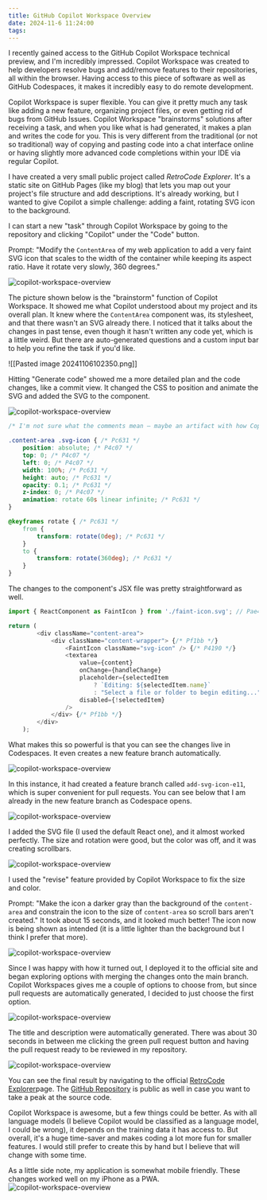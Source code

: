 ```yaml
---
title: GitHub Copilot Workspace Overview
date: 2024-11-6 11:24:00
tags:
---
```


I recently gained access to the GitHub Copilot Workspace technical preview, and I'm incredibly impressed. Copilot Workspace was created to help developers resolve bugs and add/remove features to their repositories, all within the browser. Having access to this piece of software as well as GitHub Codespaces, it makes it incredibly easy to do remote development.

Copilot Workspace is super flexible. You can give it pretty much any task like adding a new feature, organizing project files, or even getting rid of bugs from GitHub Issues. Copilot Workspace "brainstorms" solutions after receiving a task, and when you like what is had generated, it makes a plan and writes the code for you. This is very different from the traditional (or not so traditional) way of copying and pasting code into a chat interface online or having slightly more advanced code completions within your IDE via regular Copilot.

I have created a very small public project called _RetroCode Explorer_. It's a static site on GitHub Pages (like my blog) that lets you map out your project's file structure and add descriptions. It's already working, but I wanted to give Copilot a simple challenge: adding a faint, rotating SVG icon to the background.

I can start a new "task" through Copilot Workspace by going to the repository and clicking "Copilot" under the "Code" button.

Prompt: "Modify the `ContentArea` of my web application to add a very faint SVG icon that scales to the width of the container while keeping its aspect ratio. Have it rotate very slowly, 360 degrees."

![copilot-workspace-overview](images/copilot-workspace-overview-1.png)

The picture shown below is the "brainstorm" function of Copilot Workspace. It showed me what Copilot understood about my project and its overall plan. It knew where the `ContentArea` component was, its stylesheet, and that there wasn't an SVG already there. I noticed that it talks about the changes in past tense, even though it hasn't written any code yet, which is a little weird. But there are auto-generated questions and a custom input bar to help you refine the task if you'd like.

![[Pasted image 20241106102350.png]]

Hitting "Generate code" showed me a more detailed plan and the code changes, like a commit view. It changed the CSS to position and animate the SVG and added the SVG to the component. 

![copilot-workspace-overview](images/copilot-workspace-overview-2.png)

```css
/* I'm not sure what the comments mean – maybe an artifact with how Copilot was trained? */

.content-area .svg-icon { /* Pc631 */
    position: absolute; /* P4c07 */
    top: 0; /* P4c07 */
    left: 0; /* P4c07 */
    width: 100%; /* Pc631 */
    height: auto; /* Pc631 */
    opacity: 0.1; /* Pc631 */
    z-index: 0; /* P4c07 */
    animation: rotate 60s linear infinite; /* Pc631 */
}

@keyframes rotate { /* Pc631 */
    from {
        transform: rotate(0deg); /* Pc631 */
    }
    to {
        transform: rotate(360deg); /* Pc631 */
    }
}
```

The changes to the component's JSX file was pretty straightforward as well.

```jsx
import { ReactComponent as FaintIcon } from './faint-icon.svg'; // Pae40

return (
        <div className="content-area">
            <div className="content-wrapper"> {/* Pf1bb */}
                <FaintIcon className="svg-icon" /> {/* P4190 */}
                <textarea
                    value={content}
                    onChange={handleChange}
                    placeholder={selectedItem
                        ? `Editing: ${selectedItem.name}`
                        : "Select a file or folder to begin editing..."}
                    disabled={!selectedItem}
                />
            </div> {/* Pf1bb */}
        </div>
    );
```

What makes this so powerful is that you can see the changes live in Codespaces. It even creates a new feature branch automatically.

![copilot-workspace-overview](images/copilot-workspace-overview-3.png)

In this instance, it had created a feature branch called `add-svg-icon-e11`, which is super convenient for pull requests. You can see below that I am already in the new feature branch as Codespace opens.

![copilot-workspace-overview](images/copilot-workspace-overview-4.png)

I added the SVG file (I used the default React one), and it almost worked perfectly. The size and rotation were good, but the color was off, and it was creating scrollbars.

![copilot-workspace-overview](images/copilot-workspace-overview-5.png)

I used the "revise" feature provided by Copilot Workspace to fix the size and color. 

Prompt: "Make the icon a darker gray than the background of the `content-area` and constrain the icon to the size of `content-area` so scroll bars aren't created." It took about 15 seconds, and it looked much better! The icon now is being shown as intended (it is a little lighter than the background but I think I prefer that more).

![copilot-workspace-overview](images/copilot-workspace-overview-6.png)

Since I was happy with how it turned out, I deployed it to the official site and began exploring options with merging the changes onto the main branch. Copilot Workspaces gives me a couple of options to choose from, but since pull requests are automatically generated, I decided to just choose the first option.

![copilot-workspace-overview](images/copilot-workspace-overview-7.png)

The title and description were automatically generated. There was about 30 seconds in between me clicking the green pull request button and having the pull request ready to be reviewed in my repository.

![copilot-workspace-overview](images/copilot-workspace-overview-8.png)

You can see the final result by navigating to the official [RetroCode Explorer](https://www.gabecoatess.com/retrocode-explorer/)page. The [GitHub Repository](https://www.github.com/gabecoatess/retrocode-explorer/) is public as well in case you want to take a peak at the source code.

Copilot Workspace is awesome, but a few things could be better. As with all language models (I believe Copilot would be classified as a language model, I could be wrong), it depends on the training data it has access to. But overall, it's a huge time-saver and makes coding a lot more fun for smaller features. I would still prefer to create this by hand but I believe that will change with some time.

As a little side note, my application is somewhat mobile friendly. These changes worked well on my iPhone as a PWA.
![copilot-workspace-overview](images/copilot-workspace-overview-9.png)